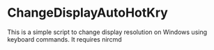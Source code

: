 # ChangeDisplayAutoHotKry
This is a simple script to change display resolution on Windows using keyboard commands. It requires nircmd
